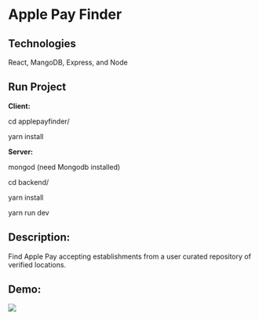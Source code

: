 

# Apple Pay Finder

## Technologies
  React, MangoDB, Express, and Node

## Run Project

**Client:**

cd applepayfinder/

yarn install

**Server:**

mongod (need Mongodb installed)

cd backend/

yarn install

yarn run dev



Description:
------------

Find Apple Pay accepting establishments from a user curated repository of verified locations.

Demo:
-----
![](demo/home_page.gif)
